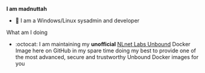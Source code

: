 **I am madnuttah**

- 💚 I am a Windows/Linux sysadmin and developer

What am I doing

- :octocat: I am maintaining my **unofficial** [NLnet Labs Unbound](https://github.com/NLnetLabs/unbound) Docker Image here on GitHub in my spare time doing my best to provide one of the most advanced, secure and trustworthy Unbound Docker images for you
